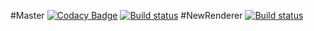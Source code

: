 #Master [![Codacy Badge](https://api.codacy.com/project/badge/Grade/1e7ff76592894b2799776314e66f1f4d)](https://app.codacy.com/manual/b1nary0/RZE?utm_source=github.com&utm_medium=referral&utm_content=b1nary0/RZE&utm_campaign=Badge_Grade_Dashboard)
[![Build status](https://ci.appveyor.com/api/projects/status/xiqbdpl1h57vxjwa/branch/master?svg=true)](https://ci.appveyor.com/project/b1nary0/rze/branch/master)
#NewRenderer [![Build status](https://ci.appveyor.com/api/projects/status/8ydw51pec328rjne/branch/NewRenderer?svg=true)](https://ci.appveyor.com/project/b1nary0/rze-newrenderer/branch/NewRenderer)
